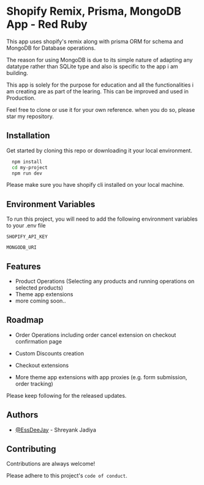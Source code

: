 
# Shopify Remix, Prisma, MongoDB App - Red Ruby

This app uses shopify's remix along with prisma ORM for schema and MongoDB for Database operations.

The reason for using MongoDB is due to its simple nature of adapting any datatype rather than SQLite type and also is specific to the app i am building.

This app is solely for the purpose for education and all the functionalities i am creating are as part of the learing. This can be improved and used in Production.

Feel free to clone or use it for your own reference. when you do so, please star my repository.




## Installation

Get started by cloning this repo or downloading it your local environment.

```bash
  npm install
  cd my-project
  npm run dev
```

Please make sure you have shopify cli installed on your local machine.
    
## Environment Variables

To run this project, you will need to add the following environment variables to your .env file

`SHOPIFY_API_KEY`

`MONGODB_URI`


## Features

- Product Operations (Selecting any products and running operations on selected products)
- Theme app extensions
- more coming soon..


## Roadmap

- Order Operations including order cancel extension on checkout confirmation page

- Custom Discounts creation

- Checkout extensions

- More theme app extensions with app proxies (e.g. form submission, order tracking)

Please keep following for the released updates.


## Authors

- [@EssDeeJay](https://github.com/EssDeeJay) - Shreyank Jadiya


## Contributing

Contributions are always welcome!

Please adhere to this project's `code of conduct`.


